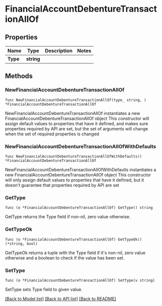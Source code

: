 # FinancialAccountDebentureTransactionAllOf

## Properties

Name | Type | Description | Notes
------------ | ------------- | ------------- | -------------
**Type** | **string** |  | 

## Methods

### NewFinancialAccountDebentureTransactionAllOf

`func NewFinancialAccountDebentureTransactionAllOf(type_ string, ) *FinancialAccountDebentureTransactionAllOf`

NewFinancialAccountDebentureTransactionAllOf instantiates a new FinancialAccountDebentureTransactionAllOf object
This constructor will assign default values to properties that have it defined,
and makes sure properties required by API are set, but the set of arguments
will change when the set of required properties is changed

### NewFinancialAccountDebentureTransactionAllOfWithDefaults

`func NewFinancialAccountDebentureTransactionAllOfWithDefaults() *FinancialAccountDebentureTransactionAllOf`

NewFinancialAccountDebentureTransactionAllOfWithDefaults instantiates a new FinancialAccountDebentureTransactionAllOf object
This constructor will only assign default values to properties that have it defined,
but it doesn't guarantee that properties required by API are set

### GetType

`func (o *FinancialAccountDebentureTransactionAllOf) GetType() string`

GetType returns the Type field if non-nil, zero value otherwise.

### GetTypeOk

`func (o *FinancialAccountDebentureTransactionAllOf) GetTypeOk() (*string, bool)`

GetTypeOk returns a tuple with the Type field if it's non-nil, zero value otherwise
and a boolean to check if the value has been set.

### SetType

`func (o *FinancialAccountDebentureTransactionAllOf) SetType(v string)`

SetType sets Type field to given value.



[[Back to Model list]](../README.md#documentation-for-models) [[Back to API list]](../README.md#documentation-for-api-endpoints) [[Back to README]](../README.md)



